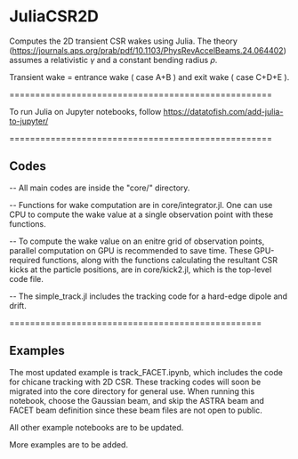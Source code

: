 # JuliaCSR2D
Computes the 2D transient CSR wakes using Julia.
The theory (https://journals.aps.org/prab/pdf/10.1103/PhysRevAccelBeams.24.064402) assumes a relativistic $\gamma$ and a constant bending radius $\rho$.  

Transient wake = entrance wake ( case A+B ) and exit wake ( case C+D+E ).

===================================================

To run Julia on Jupyter notebooks, follow https://datatofish.com/add-julia-to-jupyter/

===================================================
## Codes ##
-- All main codes are inside the "core/" directory.

-- Functions for wake computation are in core/integrator.jl. One can use CPU to compute the wake value at a single observation point with these functions. 

-- To compute the wake value on an enitre grid of observation points, parallel computation on GPU is recommended to save time. These GPU-required functions, along with the functions calculating the resultant CSR kicks at the particle positions, are in core/kick2.jl, which is the top-level code file.   

-- The simple_track.jl includes the tracking code for a hard-edge dipole and drift.

=================================================
## Examples ##

The most updated example is track_FACET.ipynb, which includes the code for chicane tracking with 2D CSR. These tracking codes will soon be migrated into the core directory for general use. When running this notebook, choose the Gaussian beam, and skip the ASTRA beam and FACET beam definition since these beam files are not open to public.  

All other example notebooks are to be updated.

More examples are to be added. 

